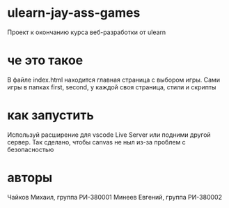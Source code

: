 # ulearn-jay-ass-games
Проект к окончанию курса веб-разработки от ulearn

# че это такое
В файле index.html находится главная страница с выбором игры. Сами игры в папках first, second, у каждой своя страница, стили и скрипты

# как запустить
Используй расширение для vscode Live Server или подними другой сервер. Так сделано, чтобы canvas не ныл из-за проблем с безопасностью

# авторы
Чайков Михаил, группа РИ-380001
Минеев Евгений, группа РИ-380002